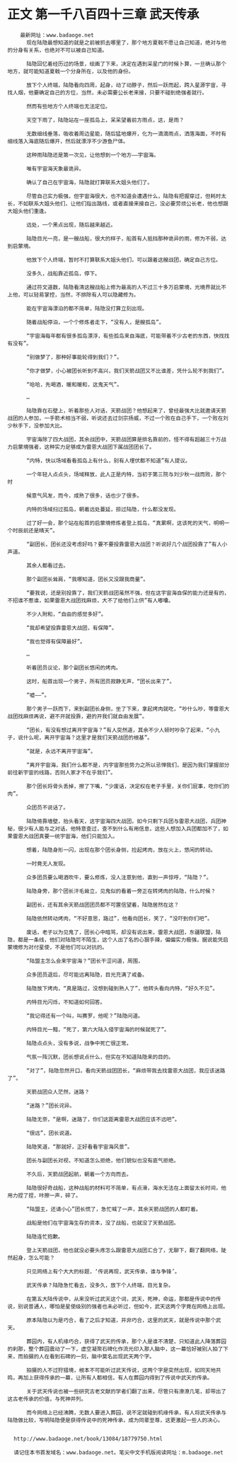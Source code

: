 # 正文 第一千八百四十三章 武天传承
        最新网址：www.badaoge.net
          现在陆隐最想知道的就是之前被抓去哪里了，那个地方夏戟不愿让自己知道，绝对与他的分身有关系，也绝对不可以被自己知道。
      
          陆隐回忆着经历过的场景，绘画了下来，决定在遇到采星门的时候卜算，一旦确认那个地方，就可能知道夏戟一个分身所在，以及他的身份。
      
          放下个人终端，陆隐看向四周，起身，动了动脖子，然后一跃而起，跨入星源宇宙，寻找人烟，他要确定自己的方位，当然，未必需要公长老来接，只要不碰到绝强者就行。
      
          然而有些地方个人终端也无法定位。
      
          天空下雨了，陆隐站在一座孤岛上，呆呆望着前方雨点，这，是雨？
      
          无数细线垂落，吸收着周边星能，随后猛地爆开，化为一滴滴雨点，洒落海面，不时有细线落入海底随后爆开，然后就漂浮不少游鱼尸体。
      
          这种雨陆隐还是第一次见，让他想到一个地方——宇宙海。
      
          唯有宇宙海天象最诡异。
      
          确认了自己在宇宙海，陆隐就打算联系大姐头他们了。
      
          尽管自己实力极强，但宇宙海很大，也不知道会遭遇什么，陆隐有把握穿过，但耗时太长，不如联系大姐头他们，让他们指出路线，或者直接来接自己，没必要劳烦公长老，他也想跟大姐头他们重逢。
      
          远处，一个黑点出现，随后越来越近。
      
          陆隐目光一亮，是一艘战船，很大的样子，船首有人抵挡那种诡异的雨，修为不弱，达到启蒙境。
      
          他放下个人终端，暂时不打算联系大姐头他们，可以跟着这艘战团，确定自己方位。
      
          没多久，战船靠近孤岛，停下。
      
          通过符文道数，陆隐看清这艘战船上修为最高的人不过三十多万启蒙境，光境界就比不上他，可以轻易掌控，当然，不排除有人可以隐藏修为。
      
          能在宇宙海漂泊的都不简单，陆隐没打算立刻出现。
      
          随着战船停泊，一个个修炼者走下，“没有人，是艘孤岛”。
      
          “宇宙海每年都有很多孤岛漂浮，有些孤岛来自海底，可能带着不少古老的东西，快找找有没有”。
      
          “别做梦了，那种好事能轮得到我们？”。
      
          “你才做梦，小心被团长听到不高兴，我们天箭战团又不比谁差，凭什么轮不到我们”。
      
          “哈哈，先喝酒，暖和暖和，这鬼天气”。
      
          …
      
          陆隐靠在石壁上，听着那些人对话，天箭战团？他想起来了，曾经最强大比就邀请天箭战团的人参加，一手箭术相当不弱，听说还去过剑宗扬威，不过一个败在自己手下，一个败在刘少秋手下，没参加大比。
      
          宇宙海除了四大战团，其余战团中，天箭战团算是排名靠前的，怪不得有超越三十万战力启蒙境强者，这种实力足够成为雷恩大战团下属战团团长了。
      
          “内特，快以场域看看孤岛上有什么，别有人埋伏都不知道”有人提议。
      
          一个年轻人点点头，场域释放，此人正是内特，当初于第三院与刘少秋一战而败，那个时
      
          候意气风发，而今，成熟了很多，话也少了很多。
      
          内特的场域扫过孤岛，朝着远处蔓延，掠过陆隐，什么都没发现。
      
          过了好一会，那个站在船首的启蒙境修炼者登上孤岛，“真累啊，这该死的天气，明明一个时辰前还是晴天”。
      
          “副团长，团长还没考虑好吗？要不要投靠雷恩大战团？听说好几个战团投靠了”有人小声道。
      
          其余人都看过去。
      
          那个副团长耸肩，“我哪知道，团长又没跟我商量”。
      
          “要我说，还是别投靠了，我们天箭战团虽然不强，但在这宇宙海自保的能力还是有的，不招谁不惹谁，如果雷恩大战团找麻烦，大不了给他们上供”有人嘟囔。
      
          不少人附和，“自由的感觉多好”。
      
          “我却希望投靠雷恩大战团，有保障”。
      
          “我也觉得有保障最好”。
      
          …
      
          听着团员议论，那个副团长悠闲的烤肉。
      
          这时，船首出现一个男子，所有团员寂静无声，“团长出来了”。
      
          “嘘——”。
      
          那个男子一跃而下，来到副团长身侧，坐了下来，拿起烤肉就吃，“吵什么吵，等雷恩大战团找麻烦再说，避不开就投靠，避的开我们就自由发展”。
      
          “团长，有没有想过离开宇宙海？”有人突然道，其余不少人顿时吵杂了起来，“小九子，说什么呢，离开宇宙海？这里才是我们天箭战团的根基”。
      
          “就是，永远不离开宇宙海”。
      
          “离开宇宙海，我们什么都不是，内宇宙那些势力之所以忌惮我们，是因为我们掌握部分前往新宇宙的线路，否则人家才不在乎我们”。
      
          那个团长将骨头丢掉，擦了下嘴，“少废话，决定权在老子手里，关你们屁事，吃你们的肉”。
      
          众团员不说话了。
      
          陆隐倚靠墙壁，抬头看天，这宇宙海四大战团，如今只剩下兵团与雷恩大战团，兵团神秘，很少有人能与之对话，他特意查过，查不到什么有用信息，这些人想加入兵团都加不了，如果雷恩大战团真要一统宇宙海，他们只能加入。
      
          想着，陆隐身形一闪，出现在那个团长身侧，捡起烤肉，放在火上，悠闲的转动。
      
          一时竟无人发现。
      
          众多团员要么喝酒吹牛，要么修炼，没人注意到他，直到一声惊呼，“陆隐？”。
      
          陆隐身旁，那个团长汗毛耸立，见鬼似的看着一旁正在转烤肉的陆隐，什么时候？
      
          副团长，还有其余天箭战团团员都不可置信望着，陆隐居然在这？
      
          陆隐依然转动烤肉，“不好意思，路过”，他看向团长，笑了，“没吓到你们吧”。
      
          废话，老子以为见鬼了，团长心中暗骂，却没有说出来，雷恩大战团，东疆联盟，陆隐，都是一条线，他们对陆隐可不陌生，这个人出了名的心狠手辣，偏偏实力极强，据说能凭启蒙境修为对付星使，不是他们可以对抗的。
      
          “陆盟主怎么会来宇宙海？”团长干涩问道，周围，
      
          众多团员退后，尽可能远离陆隐，目光充满了戒备。
      
          陆隐放下烤肉，“真是路过，没想到碰到熟人了”，他转头看向内特，“好久不见”。
      
          内特目光闪烁，不知道如何回答。
      
          “我记得还有一个叫，叫赛罗，他呢？”陆隐问道。
      
          内特目光一黯，“死了，第六大陆入侵宇宙海的时候就死了”。
      
          陆隐点点头，没有多说，战争中死亡很正常。
      
          气氛一阵沉默，团长想说点什么，但实在不知道陆隐来的目的。
      
          “对了”，陆隐忽然开口，看向天箭战团团长，“麻烦带我去找雷恩大战团，我应该迷路了”。
      
          天箭战团众人茫然，迷路？
      
          “迷路？”团长诧异。
      
          陆隐无奈，“是啊，迷路了，你们这距离雷恩大战团应该不远吧”。
      
          “很远”，团长说道。
      
          陆隐笑道，“那就好，正好看看宇宙海风景”。
      
          团长与副团长对视，不知道怎么拒绝，他们貌似也没有底气拒绝。
      
          不久后，天箭战团起航，朝着一个方向而去。
      
          陆隐很好奇战船，这种战船的材料可不简单，有点滑，海水无法在上面留太长时间，他用力捏了捏，咔擦一声，碎了。
      
          “陆盟主，还请小心”团长慌了，急忙喊了一声，其余天箭战团的人都盯着。
      
          战船是他们在宇宙海生存的资本，没了战船，也就没了天箭战团。
      
          陆隐连忙抱歉。
      
          登上天箭战团，他也就没必要头疼怎么跟雷恩大战团汇合了，无聊下，翻了翻网络，陡然起身，怎么可能？
      
          只见网络上有个大大的标题，‘传说再现，武天传承，谁与争锋’。
      
          武天传承？陆隐急忙看去，没多久，放下个人终端，目光复杂。
      
          在第五大陆传说中，从来没听过武天这个词，武天，死神，命运，那都是传说中的传说，别说普通人，哪怕是星使级别的强者也未必听过，但如今，武天这两个字竟在网络上出现。
      
          原本陆隐以为是巧合，看了之后才知道，并非巧合，这里的武天，就是传说中那个武天。
      
          葬园内，有人机缘巧合，获得了武天的传承，那个人是谁不清楚，只知道此人降落葬园的刹那，整个葬园震动了一下，虚空凝聚石碑化作流光印入那人脑中，这一幕恰好被别人拍了下来，而拍摄的人在看到石碑的一刻，脑中莫名出现武天两个字。
      
          拍摄的人不过狩猎境，根本不可能听过武天传说，这两个字是突然出现，如同天地共鸣，再加上获得传承的一幕，让所有人都相信，有人在葬园内得到了传说中武天的传承。
      
          关于武天传说也被一些研究古老文献的学者们翻了出来，尽管只有潦潦几笔，却带出了这古老传承的价值，与死神并列。
      
          而今网络上已经沸腾，无数人要进入葬园，说不定就碰到机缘传承，有人将武天传承与陆隐做比较，写明陆隐便是获得传说中的死神传承，成为同辈至尊，这更激起一些人的决心。
      
      
      http://www.badaoge.net/book/13084/18779750.html
      
      请记住本书首发域名：www.badaoge.net。笔尖中文手机版阅读网址：m.badaoge.net